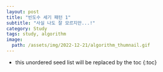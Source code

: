 ```yaml
---
layout: post
title: "빈도수 세기 패턴 1"
subtitle: "사실 나도 잘 모르지만...!"
category: Study
tags: study, algorithm
image:
  path: /assets/img/2022-12-21/algorithm_thumnail.gif
---
```


* this unordered seed list will be replaced by the toc
{:toc}
<!--more-->

